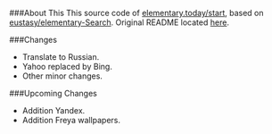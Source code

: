 ###About This
This source code of [elementary.today/start](https://elementary.today/start/), based on [eustasy/elementary-Search](https://github.com/eustasy/elementary-Search). Original README located [here](https://github.com/eustasy/elementary-Search/blob/master/README.md).

###Changes
- Translate to Russian.
- Yahoo replaced by Bing.
- Other minor changes.

###Upcoming Changes
- Addition Yandex.
- Addition Freya wallpapers.
